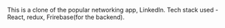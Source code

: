 This is a clone of the popular networking app, LinkedIn.
Tech stack used - React, redux, Frirebase(for the backend).
